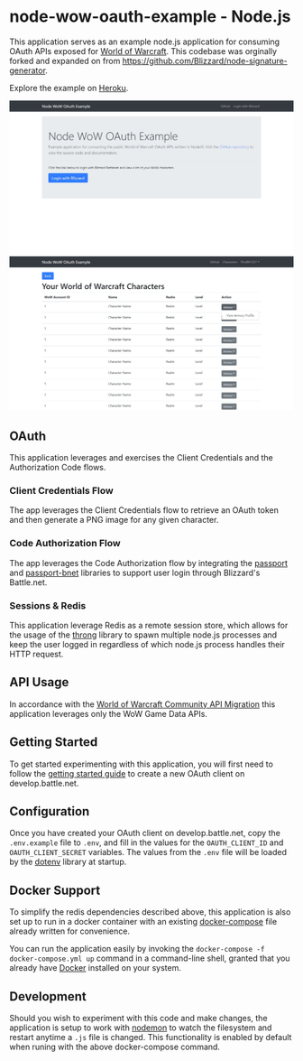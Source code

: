 # node-wow-oauth-example - Node.js

This application serves as an example node.js application for consuming OAuth APIs exposed for [World of Warcraft](https://develop.battle.net/documentation/world-of-warcraft). This codebase was orginally forked and expanded on from https://github.com/Blizzard/node-signature-generator.

Explore the example on [Heroku](https://node-wow-oauth-example.herokuapp.com/).

![Image one of example UI](./node-wow-oauth-example-1.png)
![Image two of example UI](./node-wow-oauth-example-2.png)

## OAuth

This application leverages and exercises the Client Credentials and the Authorization Code flows.

### Client Credentials Flow

The app leverages the Client Credentials flow to retrieve an OAuth token and then generate a PNG image for any given character.

### Code Authorization Flow

The app leverages the Code Authorization flow by integrating the [passport](http://www.passportjs.org/) and [passport-bnet](https://github.com/Blizzard/passport-bnet) libraries to support user login through Blizzard's Battle.net.

### Sessions & Redis

This application leverage Redis as a remote session store, which allows for the usage of the [throng](https://www.npmjs.com/package/throng) library to spawn multiple node.js processes and keep the user logged in regardless of which node.js process handles their HTTP request.

## API Usage

In accordance with the [World of Warcraft Community API Migration](https://develop.battle.net/documentation/world-of-warcraft/community-api-migration-status) this application leverages only the WoW Game Data APIs.

## Getting Started

To get started experimenting with this application, you will first need to follow the [getting started guide](https://develop.battle.net/documentation/guides/getting-started) to create a new OAuth client on develop.battle.net.

## Configuration

Once you have created your OAuth client on develop.battle.net, copy the `.env.example` file to `.env`, and fill in the values for the `OAUTH_CLIENT_ID` and `OAUTH_CLIENT_SECRET` variables. The values from the `.env` file will be loaded by the [dotenv](https://www.npmjs.com/package/dotenv) library at startup.

## Docker Support

To simplify the redis dependencies described above, this application is also set up to run in a docker container with an existing [docker-compose](https://docs.docker.com/compose/) file already written for convenience.

You can run the application easily by invoking the `docker-compose -f docker-compose.yml up` command in a command-line shell, granted that you already have [Docker](https://www.docker.com/products/docker-desktop) installed on your system.

## Development

Should you wish to experiment with this code and make changes, the application is setup to work with [nodemon](https://www.npmjs.com/package/nodemon) to watch the filesystem and restart anytime a `.js` file is changed. This functionality is enabled by default when runing with the above docker-compose command.
